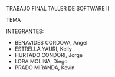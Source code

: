 TRABAJO FINAL
TALLER DE SOFTWARE II

TEMA

INTEGRANTES:
- BENAVIDES CORDOVA, Angel 
- ESTRELLA YAURI, Kelly
- HURTADO CONDORI, Jorge
- LORA MOLINA, Diego
- PRADO MIRANDA, Kevin

